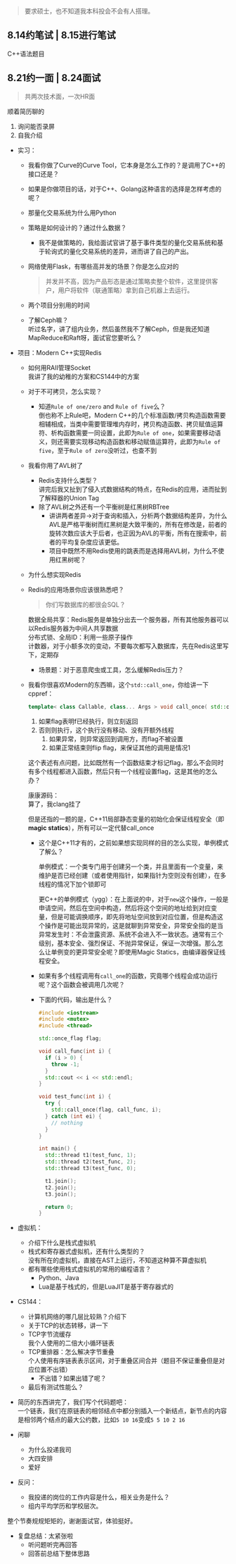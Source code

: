 >要求硕士，也不知道我本科投会不会有人搭理。

## 8.14约笔试 | 8.15进行笔试

C++语法题目

## 8.21约一面 | 8.24面试
>共两次技术面，一次HR面

顺着简历聊的

1. 询问能否录屏
2. 自我介绍

+ 实习：
	+ 我看你做了Curve的Curve Tool，它本身是怎么工作的？是调用了C++的接口还是？
	+ 如果是你做项目的话，对于C++、Golang这种语言的选择是怎样考虑的呢？
	+ 那量化交易系统为什么用Python
	+ 策略是如何设计的？通过什么数据？
		+ 我不是做策略的，我给面试官讲了基于事件类型的量化交易系统和基于轮询式的量化交易系统的差异，进而讲了自己的产出。
	+ 网络使用Flask，有哪些高并发的场景？你是怎么应对的
		>并发并不高，因为产品形态是通过策略卖整个软件，这里提供客户，用户将软件（联通策略）拿到自己机器上去运行。

	+ 两个项目分别用的时间
	+ 了解Ceph嘛？  
		听过名字，讲了组内业务，然后虽然我不了解Ceph，但是我还知道MapReduce和Raft呀，面试官您要听么？

+ 项目：Modern C++实现Redis
	+ 如何用RAII管理Socket  
		我讲了我的幼稚的方案和CS144中的方案

	+ 对于不可拷贝，怎么实现？
		+ 知道`Rule of one/zero` and `Rule of five`么？  
			倒也称不上Rule吧，Modern C++的几个标准函数/拷贝构造函数需要相辅相成，当类中需要管理堆内存时，拷贝构造函数、拷贝赋值运算符、析构函数需要一同设置，此即为`Rule of one`，如果需要移动语义，则还需要实现移动构造函数和移动赋值运算符，此即为`Rule of five`，至于`Rule of zero`没听过，也查不到
	+ 我看你用了AVL树了
		+ Redis支持什么类型？  
			讲完后我又扯到了侵入式数据结构的特点，在Redis的应用，进而扯到了解释器的Union Tag
		+ 除了AVL树之外还有一个平衡树是红黑树RBTree
			+ 讲讲两者差异->对于查询和插入，分析两个数据结构差异，为什么
				AVL是严格平衡树而红黑树是大致平衡的，所有在修改是，前者的旋转次数应该大于后者，也正因为AVL的平衡，所有在搜索中，前者的平均复杂度应该更低。
			+ 项目中既然不用Redis使用的跳表而是选择用AVL树，为什么不使用红黑树呢？
	+ 为什么想实现Redis
	+ Redis的应用场景你应该很熟悉吧？
		>你们写数据库的都很会SQL？


		数据全局共享：Redis服务是单独分出去一个服务器，所有其他服务器可以以Redis服务器为中间人共享数据  
		分布式锁、全局ID：利用一些原子操作  
		计数器，对于小额多次的变动，不要每次都写入数据库，先在Redis这里写下，定期存

		+ 场景题：对于恶意爬虫或工具，怎么缓解Redis压力？

	+ 我看你很喜欢Modern的东西嘛，这个`std::call_one`，你给讲一下
		cppref：
		```cpp
		template< class Callable, class... Args > void call_once( std::once_flag& flag, Callable&& f, Args&&... args );
		```
		1. 如果flag表明f已经执行，则立刻返回
		2. 否则则执行，这个执行没有移动、没有开额外线程
			1. 如果异常，则异常返回到调用方，而flag不被设置
			2. 如果正常结束则flip flag，来保证其他的调用是情况1

		这个表述有点问题，比如既然有一个函数结束才标记flag，那么不会同时有多个线程都进入函数，然后只有一个线程设置flag，这是其他的怎么办？

		康康源码：  
		算了，我clang挂了

		但是还指的一题的是，C++11局部静态变量的初始化会保证线程安全（即**magic statics**），所有可以一定代替call_once
		
		+ 这个是C++11才有的，之前如果想实现同样的目的怎么实现，单例模式了解么？

			单例模式：一个类专门用于创建另一个类，并且里面有一个变量，来维护是否已经创建（或者使用指针，如果指针为空则没有创建），在多线程的情况下加个锁即可

			更C++的单例模式（ygg）：在上面说的中，对于`new`这个操作，一般是申请空间，然后在空间中构造，然后将这个空间的地址给到对应变量，但是可能调换顺序，即先将地址空间放到对应位置，但是构造这个操作是可能出现异常的，这是就聊到异常安全，异常安全指的是当异常发生时：不会泄露资源、系统不会进入不一致状态。通常有三个级别，基本安全、强烈保证、不抛异常保证，保证一次增强。那么怎么让单例变的更异常安全呢？即使用Magic Statics，由编译器保证线程安全。

		+ 如果有多个线程调用有`call_one`的函数，究竟哪个线程会成功运行呢？这个函数会被调用几次呢？
		+ 下面的代码，输出是什么？
			```cpp
			#include <iostream>
			#include <mutex>
			#include <thread>
			
			std::once_flag flag;
			
			void call_func(int i) {
			  if (i > 0) {
			    throw -1;
			  }
			  std::cout << i << std::endl;
			}
			
			void test_func(int i) {
			  try {
			    std::call_once(flag, call_func, i);
			  } catch (int ei) {
			    // nothing
			  }
			}
			
			int main() {
			  std::thread t1(test_func, 1);
			  std::thread t2(test_func, 2);
			  std::thread t3(test_func, 0);
			
			  t1.join();
			  t2.join();
			  t3.join();
			
			  return 0;
			}
			```

+ 虚拟机：
	+ 介绍下什么是栈式虚拟机
	+ 栈式和寄存器式虚拟机，还有什么类型的？  
		没有所在的虚拟机，直接在AST上运行，不知道这种算不算虚拟机
	+ 都有哪些使用栈式虚拟机的常用的编程语言？
		+ Python、Java
		+ Lua是基于栈式的，但是LuaJIT是基于寄存器式的

+ CS144：
	+ 计算机网络的哪几层比较熟？介绍下
	+ 关于TCP的状态转移，讲一下
	+ TCP字节流缓存  
		我个人使用的二倍大小循环链表
	+ TCP重排器：怎么解决字节重叠  
		个人使用有序链表表示区间，对于重叠区间合并（题目不保证重叠但是对应位置不出错）
		+ 不出错？如果出错了呢？
	+ 最后有测试性能么？

+ 简历的东西讲完了，我们写个代码题吧：  
	一个链表，我们在原链表的相邻结点中都分别插入一个新结点，新节点的内容是相邻两个结点的最大公约数，比如`5 10 16`变成`5 5 10 2 16`

+ 闲聊
	+ 为什么投递我司
	+ 大四安排
	+ 爱好

+ 反问：
	+ 我投递的岗位的工作内容是什么，相关业务是什么？
	+ 组内平均学历和学校层次。

整个节奏规规矩矩的，谢谢面试官，体验挺好。

+ 复盘总结：太紧张啦
	+ 听问题听完再回答
	+ 回答前总结下整体思路
